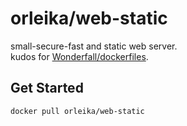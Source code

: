 # orleika/web-static
small-secure-fast and static web server.  
kudos for [Wonderfall/dockerfiles](https://github.com/Wonderfall/dockerfiles).

## Get Started
`docker pull orleika/web-static`
